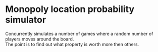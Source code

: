 # Monopoly location probability simulator
Concurrently simulates a number of games where a random number of players moves around the board.  
The point is to find out what property is worth more then others.
